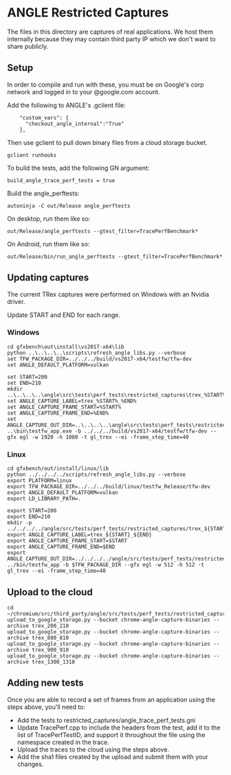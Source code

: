 # ANGLE Restricted Captures

The files in this directory are captures of real applications.  We host them
internally because they may contain third party IP which we don't want
to share publicly.

## Setup

In order to compile and run with these, you must be on Google's corp network
and logged in to your @google.com account.

Add the following to ANGLE's .gclient file:
```
    "custom_vars": {
      "checkout_angle_internal":"True"
    },
```
Then use gclient to pull down binary files from a cloud storage bucket.
```
gclient runhooks
```
To build the tests, add the following GN argument:
```
build_angle_trace_perf_tests = true
```
Build the angle_perftests:
```
autoninja -C out/Release angle_perftests
```
On desktop, run them like so:
```
out/Release/angle_perftests --gtest_filter=TracePerfBenchmark*
```
On Android, run them like so:
```
out/Release/bin/run_angle_perftests --gtest_filter=TracePerfBenchmark*
```

## Updating captures

The current TRex captures were performed on Windows with an Nvidia driver.

Update START and END for each range.

### Windows

```
cd gfxbench\out\install\vs2017-x64\lib
python ..\..\..\..\scripts\refresh_angle_libs.py --verbose
set TFW_PACKAGE_DIR=../../../build/vs2017-x64/testfw/tfw-dev
set ANGLE_DEFAULT_PLATFORM=vulkan

set START=200
set END=210
mkdir ..\..\..\..\angle\src\tests\perf_tests\restricted_captures\trex_%START%_%END%
set ANGLE_CAPTURE_LABEL=trex_%START%_%END%
set ANGLE_CAPTURE_FRAME_START=%START%
set ANGLE_CAPTURE_FRAME_END=%END%
set ANGLE_CAPTURE_OUT_DIR=..\..\..\..\angle\src\tests\perf_tests\restricted_captures\trex_%START%_%END%
..\bin\testfw_app.exe -b ../../../build/vs2017-x64/testfw/tfw-dev --gfx egl -w 1920 -h 1080 -t gl_trex --ei -frame_step_time=40
```

### Linux

```
cd gfxbench/out/install/linux/lib
python ../../../../scripts/refresh_angle_libs.py --verbose
export PLATFORM=linux
export TFW_PACKAGE_DIR=../../../build/linux/testfw_Release/tfw-dev
export ANGLE_DEFAULT_PLATFORM=vulkan
export LD_LIBRARY_PATH=.

export START=200
export END=210
mkdir -p ../../../../angle/src/tests/perf_tests/restricted_captures/trex_${START}_${END}
export ANGLE_CAPTURE_LABEL=trex_${START}_${END}
export ANGLE_CAPTURE_FRAME_START=$START
export ANGLE_CAPTURE_FRAME_END=$END
export ANGLE_CAPTURE_OUT_DIR=../../../../angle/src/tests/perf_tests/restricted_captures/trex_${START}_${END}
../bin/testfw_app -b $TFW_PACKAGE_DIR --gfx egl -w 512 -h 512 -t gl_trex --ei -frame_step_time=40
```

## Upload to the cloud

```
cd ~/chromium/src/third_party/angle/src/tests/perf_tests/restricted_captures
upload_to_google_storage.py --bucket chrome-angle-capture-binaries --archive trex_200_210
upload_to_google_storage.py --bucket chrome-angle-capture-binaries --archive trex_800_810
upload_to_google_storage.py --bucket chrome-angle-capture-binaries --archive trex_900_910
upload_to_google_storage.py --bucket chrome-angle-capture-binaries --archive trex_1300_1310
```

## Adding new tests
Once you are able to record a set of frames from an application using the steps above, you'll need to:

* Add the tests to restricted_captures/angle_trace_perf_tests.gni
* Update TracePerf.cpp to include the headers from the test, add it to the list of TracePerfTestID, and support it throughout the file using the namespace created in the trace.
* Upload the traces to the cloud using the steps above.
* Add the sha1 files created by the upload and submit them with your changes.
